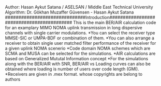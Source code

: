  Author: Hasan Aykut Satana / ASELSAN / Middle East Technical University
 Algorithm: Dr. Gökhan Muzaffer Güvensen - Hasan Aykut Satana 
##############################Introduction##########################################
 This is the main BER/AIR calculation code for an examplary MIMO NOMA
 uplink transmission in long dispersive channels with single carrier modulations. 
*You can select the receiver type MMSE-SIC or UMPA-BDF or combination of them.
*You can also arrange a receiver to obtain single user matched filter performance of the receiver for a given uplink NOMA scenerio
*Code domain NOMA schemes which are SCMA and MUSA can be selected for the  simulations. 
*AIR calculations are based on Generalized Mututal Information concept
*For the simulations along with the BER/AIR with SNR,  BER/AIR vs Loading curves can also be obtained where loading is number of users over code length  (GMI). 
*Receivers are given in .mex format. whose copyrights are belong to authors